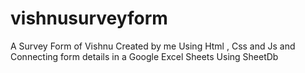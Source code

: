 # vishnusurveyform
A Survey Form of Vishnu Created by me Using Html , Css and Js and Connecting form details in a Google Excel Sheets Using SheetDb
